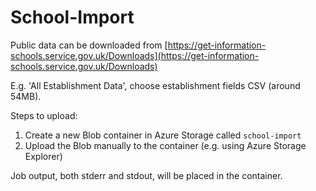 # School-Import

Public data can be downloaded from [https://get-information-schools.service.gov.uk/Downloads](https://get-information-schools.service.gov.uk/Downloads)

E.g. 'All Establishment Data', choose establishment fields CSV (around 54MB).

Steps to upload:

1. Create a new Blob container in Azure Storage called `school-import`
2. Upload the Blob manually to the container (e.g. using Azure Storage Explorer)


Job output, both stderr and stdout, will be placed in the container.
